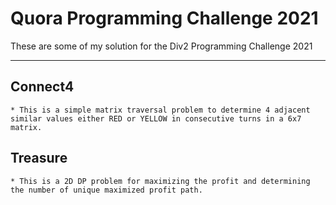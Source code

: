 # Quora Programming Challenge 2021

These are some of my solution for the Div2 Programming Challenge 2021

---

## Connect4

    * This is a simple matrix traversal problem to determine 4 adjacent similar values either RED or YELLOW in consecutive turns in a 6x7 matrix.

## Treasure

    * This is a 2D DP problem for maximizing the profit and determining the number of unique maximized profit path.
